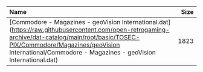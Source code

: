 |Name|Size|
|:---|---:|
|[Commodore - Magazines - geoVision International.dat](https://raw.githubusercontent.com/open-retrogaming-archive/dat-catalog/main/root/basic/TOSEC-PIX/Commodore/Magazines/geoVision International/Commodore - Magazines - geoVision International.dat)|1823|
